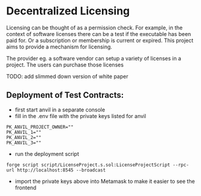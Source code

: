 # Decentralized Licensing 

Licensing can be thought of as a permission check. For example, in the context of software licenses there can be a test if the executable has been paid for. Or a subscription or membership is current or expired. This project aims to provide a mechanism for licensing.

The provider eg. a software vendor can setup a variety of licenses in a project. The users can purchase those licenses 


TODO: add slimmed down version of white paper

## Deployment of Test Contracts:

- first start anvil in a separate console
- fill in the .env file with the private keys listed for anvil
```
PK_ANVIL_PROJECT_OWNER=""
PK_ANVIL_1=""
PK_ANVIL_2=""
PK_ANVIL_3=""
```

- run the deployment script
```
forge script script/LicenseProject.s.sol:LicenseProjectScript --rpc-url http://localhost:8545 --broadcast
```

- import the private keys above into Metamask to make it easier to see the frontend

